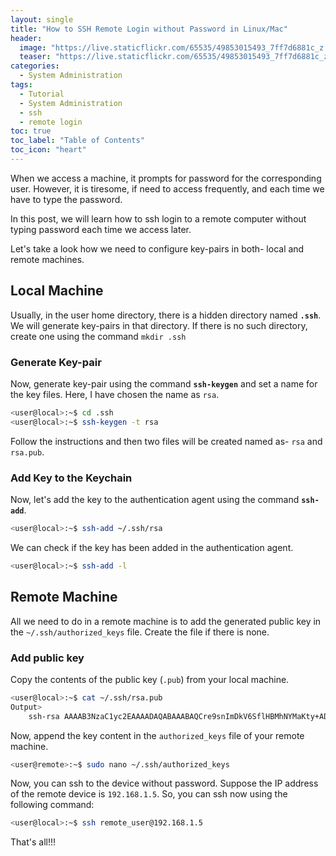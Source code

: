 ```yaml
---
layout: single
title: "How to SSH Remote Login without Password in Linux/Mac"
header:
  image: "https://live.staticflickr.com/65535/49853015493_7ff7d6881c_z.jpg"
  teaser: "https://live.staticflickr.com/65535/49853015493_7ff7d6881c_z.jpg"
categories:
  - System Administration
tags:
  - Tutorial
  - System Administration
  - ssh
  - remote login
toc: true
toc_label: "Table of Contents"
toc_icon: "heart"
---
```



When we access a machine, it prompts for password for the corresponding user. However, it is tiresome, if need to access frequently, and each time we have to type the password.

In this post, we will learn how to ssh login to a remote computer without typing password each time we access later.

Let's take a look how we need to configure key-pairs in both- local and remote machines.

## Local Machine
Usually, in the user home directory, there is a hidden directory named **`.ssh`**. We will generate key-pairs in that directory. If there is no such directory, create one using the command `mkdir .ssh`

### Generate Key-pair
Now, generate key-pair using the command **`ssh-keygen`** and set a name for the key files. Here, I have chosen the name as `rsa`. 
```bash
<user@local>:~$ cd .ssh
<user@local>:~$ ssh-keygen -t rsa
```

Follow the instructions and then two files will be created named as- `rsa` and `rsa.pub`. 

### Add Key to the Keychain 
Now, let's add the key to the authentication agent using the command **`ssh-add`**.
```bash
<user@local>:~$ ssh-add ~/.ssh/rsa
```
We can check if the key has been added in the authentication agent.
```bash
<user@local>:~$ ssh-add -l
```

## Remote Machine
All we need to do in a remote machine is to add the generated public key in the `~/.ssh/authorized_keys` file. Create the file if there is none.

### Add public key
Copy the contents of the public key (`.pub`) from your local machine.
```bash
<user@local>:~$ cat ~/.ssh/rsa.pub
Output>
	ssh-rsa AAAAB3NzaC1yc2EAAAADAQABAAABAQCre9snImDkV6SflHBMhNYMaKty+ADpeKAs5cJi3z/SGIwuH/eWOkVIFCkZye/BdKurtuX8rtXYXudQCXZ8arzHdaeTwP135e8fefDDZ9cMqyyCf0IlCkLw0ydrInfPzpsu2L2pqlqUiM2Urjpo0AVF4XuBbo/RBcXe49l91AFkjvrBSFIaxlRCV36R5NYBGmLqSEDTDSpmspxjaa2bbwT0X/oS+WQkp6FHHX0x67YeoEjf1qP5DMmbWKeiyqJeMkdhmeVjlnuFLkpZrS+m2vuchmuCHrGkNov6FjLTalE2Koe1YxzI13GpDMFZglFWoz7CfJWHtv9ZD5oQgAssNTwj mrx@mrx-Inspiron-5548
```

Now, append the key content in the `authorized_keys` file of your remote machine.
```bash
<user@remote>:~$ sudo nano ~/.ssh/authorized_keys
```

Now, you can ssh to the device without password. Suppose the IP address of the remote device is `192.168.1.5`. So, you can ssh now using the following command:
```bash
<user@local>:~$ ssh remote_user@192.168.1.5
```

That's all!!!


<!--stackedit_data:
eyJoaXN0b3J5IjpbMTM2MzczMDA1Niw5MTc3MjY2MzMsLTUxOD
c1MzIxNiwtMjU2MjkyNzQzLDE4MDMzMDc2MDZdfQ==
-->